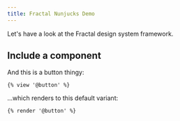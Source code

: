 ```yaml
---
title: Fractal Nunjucks Demo
---
```


Let's have a look at the Fractal design system framework.

## Include a component

And this is a button thingy:

```jinja
{% view '@button' %}
```

…which renders to this default variant:

```html
{% render '@button' %}
```
